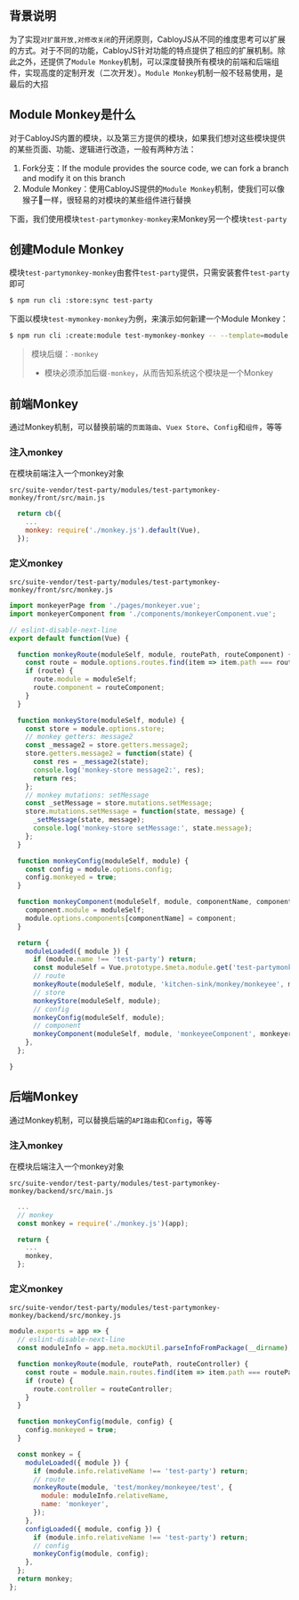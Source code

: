 ## 背景说明

为了实现`对扩展开放,对修改关闭`的开闭原则，CabloyJS从不同的维度思考可以扩展的方式。对于不同的功能，CabloyJS针对功能的特点提供了相应的扩展机制。除此之外，还提供了`Module Monkey`机制，可以深度替换所有模块的前端和后端组件，实现高度的定制开发（二次开发）。`Module Monkey`机制一般不轻易使用，是最后的大招

## Module Monkey是什么

对于CabloyJS内置的模块，以及第三方提供的模块，如果我们想对这些模块提供的某些页面、功能、逻辑进行改造，一般有两种方法：

1. Fork分支：If the module provides the source code, we can fork a branch and modify it on this branch
2. Module Monkey：使用CabloyJS提供的`Module Monkey`机制，使我们可以像猴子🐒一样，很轻易的对模块的某些组件进行替换

下面，我们使用模块`test-partymonkey-monkey`来Monkey另一个模块`test-party`

## 创建Module Monkey

模块`test-partymonkey-monkey`由套件`test-party`提供，只需安装套件`test-party`即可

``` bash
$ npm run cli :store:sync test-party
```

下面以模块`test-mymonkey-monkey`为例，来演示如何新建一个Module Monkey：

``` bash
$ npm run cli :create:module test-mymonkey-monkey -- --template=module
```

> 模块后缀：`-monkey`
>
> * 模块必须添加后缀`-monkey`，从而告知系统这个模块是一个Monkey

## 前端Monkey

通过Monkey机制，可以替换前端的`页面路由`、`Vuex Store`、`Config`和`组件`，等等

### 注入monkey

在模块前端注入一个monkey对象

`src/suite-vendor/test-party/modules/test-partymonkey-monkey/front/src/main.js`

``` javascript
  return cb({
    ...
    monkey: require('./monkey.js').default(Vue),
  });
```

### 定义monkey

`src/suite-vendor/test-party/modules/test-partymonkey-monkey/front/src/monkey.js`

``` javascript
import monkeyerPage from './pages/monkeyer.vue';
import monkeyerComponent from './components/monkeyerComponent.vue';

// eslint-disable-next-line
export default function(Vue) {

  function monkeyRoute(moduleSelf, module, routePath, routeComponent) {
    const route = module.options.routes.find(item => item.path === routePath);
    if (route) {
      route.module = moduleSelf;
      route.component = routeComponent;
    }
  }

  function monkeyStore(moduleSelf, module) {
    const store = module.options.store;
    // monkey getters: message2
    const _message2 = store.getters.message2;
    store.getters.message2 = function(state) {
      const res = _message2(state);
      console.log('monkey-store message2:', res);
      return res;
    };
    // monkey mutations: setMessage
    const _setMessage = store.mutations.setMessage;
    store.mutations.setMessage = function(state, message) {
      _setMessage(state, message);
      console.log('monkey-store setMessage:', state.message);
    };
  }

  function monkeyConfig(moduleSelf, module) {
    const config = module.options.config;
    config.monkeyed = true;
  }

  function monkeyComponent(moduleSelf, module, componentName, component) {
    component.module = moduleSelf;
    module.options.components[componentName] = component;
  }

  return {
    moduleLoaded({ module }) {
      if (module.name !== 'test-party') return;
      const moduleSelf = Vue.prototype.$meta.module.get('test-partymonkey');
      // route
      monkeyRoute(moduleSelf, module, 'kitchen-sink/monkey/monkeyee', monkeyerPage);
      // store
      monkeyStore(moduleSelf, module);
      // config
      monkeyConfig(moduleSelf, module);
      // component
      monkeyComponent(moduleSelf, module, 'monkeyeeComponent', monkeyerComponent);
    },
  };

}
```

## 后端Monkey

通过Monkey机制，可以替换后端的`API路由`和`Config`，等等

### 注入monkey

在模块后端注入一个monkey对象

`src/suite-vendor/test-party/modules/test-partymonkey-monkey/backend/src/main.js`

``` javascript
  ...
  // monkey
  const monkey = require('./monkey.js')(app);

  return {
    ...
    monkey,
  };
```

### 定义monkey

`src/suite-vendor/test-party/modules/test-partymonkey-monkey/backend/src/monkey.js`

``` javascript
module.exports = app => {
  // eslint-disable-next-line
  const moduleInfo = app.meta.mockUtil.parseInfoFromPackage(__dirname);

  function monkeyRoute(module, routePath, routeController) {
    const route = module.main.routes.find(item => item.path === routePath);
    if (route) {
      route.controller = routeController;
    }
  }

  function monkeyConfig(module, config) {
    config.monkeyed = true;
  }

  const monkey = {
    moduleLoaded({ module }) {
      if (module.info.relativeName !== 'test-party') return;
      // route
      monkeyRoute(module, 'test/monkey/monkeyee/test', {
        module: moduleInfo.relativeName,
        name: 'monkeyer',
      });
    },
    configLoaded({ module, config }) {
      if (module.info.relativeName !== 'test-party') return;
      // config
      monkeyConfig(module, config);
    },
  };
  return monkey;
};
```